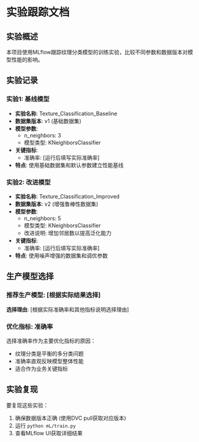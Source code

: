 # 实验跟踪文档

## 实验概述

本项目使用MLflow跟踪纹理分类模型的训练实验，比较不同参数和数据版本对模型性能的影响。

## 实验记录

### 实验1: 基线模型
- **实验名称**: Texture_Classification_Baseline
- **数据集版本**: v1 (基础数据集)
- **模型参数**: 
  - n_neighbors: 3
  - 模型类型: KNeighborsClassifier
- **关键指标**:
  - 准确率: [运行后填写实际准确率]
- **特点**: 使用基础数据集和默认参数建立性能基线

### 实验2: 改进模型  
- **实验名称**: Texture_Classification_Improved
- **数据集版本**: v2 (增强鲁棒性数据集)
- **模型参数**:
  - n_neighbors: 5
  - 模型类型: KNeighborsClassifier
  - 改进说明: 增加邻居数以提高泛化能力
- **关键指标**:
  - 准确率: [运行后填写实际准确率]
- **特点**: 使用噪声增强的数据集和调优参数

## 生产模型选择

### 推荐生产模型: [根据实际结果选择]

**选择理由**:
[根据实际准确率和其他指标说明选择理由]

### 优化指标: 准确率

选择准确率作为主要优化指标的原因：
- 纹理分类是平衡的多分类问题
- 准确率直观反映模型整体性能
- 适合作为业务关键指标

## 实验复现

要复现这些实验：
1. 确保数据版本正确 (使用DVC pull获取对应版本)
2. 运行 `python mL/train.py`
3. 查看MLflow UI获取详细结果